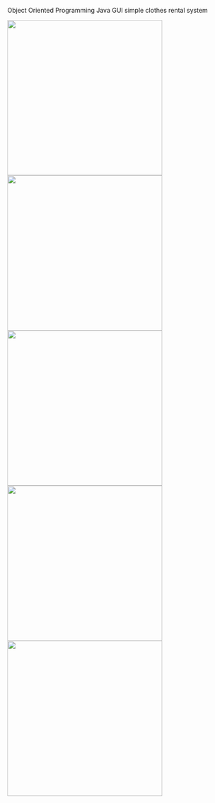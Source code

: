 Object Oriented Programming Java GUI simple clothes rental system

<div><img src="https://user-images.githubusercontent.com/107544829/191486893-c9a0835f-effd-4ab1-8f07-e9236b92ea38.png" width="350"/></div>
<div><img src="https://user-images.githubusercontent.com/107544829/191486930-c5ad9954-5681-4200-91e8-bcda2ced13b7.png" width="350"/></div>
<div><img src="https://user-images.githubusercontent.com/107544829/191486971-9440af05-4557-49aa-9f6f-ad47b3094b9a.png" width="350"/></div>
<div><img src="https://user-images.githubusercontent.com/107544829/191487009-da1aa188-1a6e-4532-bedf-4f35e4f7cbb3.png" width="350"/></div>
<div><img src="https://user-images.githubusercontent.com/107544829/191487045-d18069c4-0381-4ce3-96bf-c76902879a36.png" width="350"/></div>

